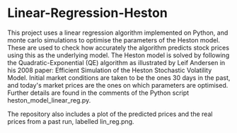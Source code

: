 # Linear-Regression-Heston

This project uses a linear regression algorithm implemented on Python, and monte carlo simulations to optimise the parameters of the Heston model. These are used to check how accurately the algorithm predicts stock prices using this as the underlying model. The Heston model is solved by following the Quadratic-Exponential (QE) algorithm as illustrated by Leif Andersen in his 2008 paper: Efficient Simulation of the Heston Stochastic Volatility Model. Initial market conditions are taken to be the ones 30 days in the past, and today's market prices are the ones on which parameters are optimised. Further details are found in the comments of the Python script heston_model_linear_reg.py.

The repository also includes a plot of the predicted prices and the real prices from a past run, labelled lin_reg.png.      
